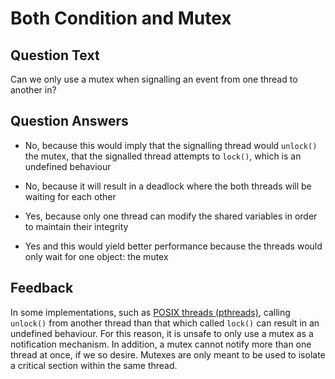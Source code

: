 # Both Condition and Mutex

## Question Text

Can we only use a mutex when signalling an event from one thread to another in?

## Question Answers

+ No, because this would imply that the signalling thread would `unlock()` the mutex, that the signalled thread attempts to `lock()`, which is an undefined behaviour

- No, because it will result in a deadlock where the both threads will be waiting for each other

- Yes, because only one thread can modify the shared variables in order to maintain their integrity

- Yes and this would yield better performance because the threads would only wait for one object: the mutex

## Feedback

In some implementations, such as [POSIX threads (pthreads)](https://pubs.opengroup.org/onlinepubs/9699919799/functions/pthread_mutex_lock.html), calling `unlock()` from another thread than that which called `lock()` can result in an undefined behaviour.
For this reason, it is unsafe to only use a mutex as a notification mechanism.
In addition, a mutex cannot notify more than one thread at once, if we so desire.
Mutexes are only meant to be used to isolate a critical section within the same thread.
